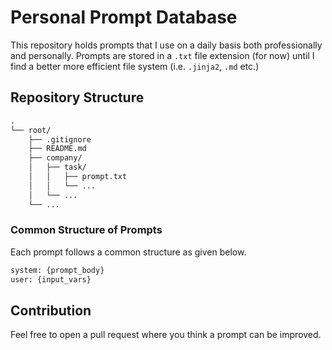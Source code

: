 # Personal Prompt Database

This repository holds prompts that I use on a daily basis both professionally and personally. Prompts are stored in a `.txt` file extension (for now) until I find a better more efficient file system (i.e. `.jinja2`, `.md` etc.)

## Repository Structure

```txt
.
└── root/
    ├── .gitignore
    ├── README.md
    ├── company/
    │   ├── task/
    │   │   ├── prompt.txt
    │   │   └── ...
    │   └── ...
    └── ...
```

### Common Structure of Prompts

Each prompt follows a common structure as given below.

```txt
system: {prompt_body}
user: {input_vars}
```

## Contribution

Feel free to open a pull request where you think a prompt can be improved.
